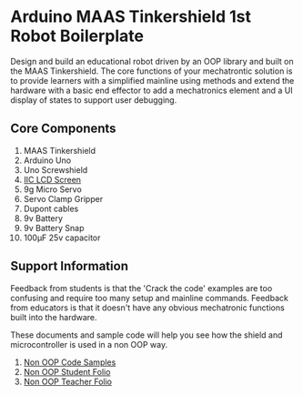 # Arduino MAAS Tinkershield 1st Robot Boilerplate
Design and build an educational robot driven by an OOP library and built on the MAAS Tinkershield. The core functions of your mechatrontic solution is to provide learners with a simplified mainline using methods and extend the hardware with a basic end effector to add a mechatronics element and a UI display of states to support user debugging.

## Core Components
1. MAAS Tinkershield
2. Arduino Uno
3. Uno Screwshield
3. [IIC LCD Screen](https://github.com/TempeHS/TempeHS_Ardunio_Boilerplate/tree/main/TempeHS_Sensor_Catalogue/Examples/IIC_1602_LCD)
4. 9g Micro Servo
5. Servo Clamp Gripper
6. Dupont cables
7. 9v Battery
8. 9v Battery Snap
10. 100µF 25v capacitor

## Support Information
Feedback from students is that the 'Crack the code' examples are too confusing and require too many setup and mainline commands. Feedback from educators is that it doesn't have any obvious mechatronic functions built into the hardware.

These documents and sample code will help you see how the shield and microcontroller is used in a non OOP way.
1. [Non OOP Code Samples](https://github.com/TempeHS/TempeHS_Ardunio_Boilerplate/blob/main/Arduino_MAAS_Tinkershield_1st_Robot/tas-s4-s5-coding-samples.zip)
2. [Non OOP Student Folio](https://github.com/TempeHS/TempeHS_Ardunio_Boilerplate/blob/main/Arduino_MAAS_Tinkershield_1st_Robot/tas-s4-s5-crack-the-code-student-folio.docx)
3. [Non OOP Teacher Folio](https://github.com/TempeHS/TempeHS_Ardunio_Boilerplate/blob/main/Arduino_MAAS_Tinkershield_1st_Robot/tas-s4-s5-crack-the-code-teacher-folio.docx)
